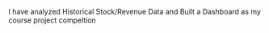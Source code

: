  I have analyzed Historical Stock/Revenue Data and Built a Dashboard as my course project compeltion
